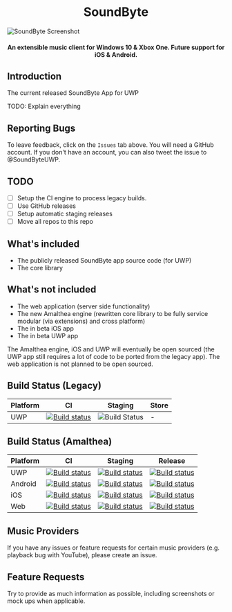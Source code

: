 <h1 align="center">
SoundByte
</h1>

<img src="https://urdzyq.dm.files.1drv.com/y4mHnS7xpObcTANZwpA20OzxBmVfBwH29na9RL-7sc7VwUSv2avOzn2lEvtAtbfnzBRr_aXeu0IyaKDRNqY4yeeT0LrR16wgbzilxFpZlE5VQxckBdkgxa_EiklMZ6218rXVlW1k_oKZnlvSlFtRX48_ysKj6vIKyZRQ-_KoQJRLDwR-Siu7nmMCBUEFUYmGem0y97uapYO01h0GDk-BxpGdA?width=3840&height=1790&cropmode=none" alt="SoundByte Screenshot">

<h4 align="center">An extensible music client for Windows 10 &amp; Xbox One. Future support for iOS &amp; Android.</h4>

## Introduction

The current released SoundByte App for UWP

TODO: Explain everything

## Reporting Bugs

To leave feedback, click on the `Issues` tab above. You will need a GitHub account. If you don't have an account, you can also tweet the issue to @SoundByteUWP.

## TODO
- [ ] Setup the CI engine to process legacy builds.
- [ ] Use GitHub releases
- [ ] Setup automatic staging releases
- [ ] Move all repos to this repo

## What's included
- The publicly released SoundByte app source code (for UWP)
- The core library 

## What's not included
- The web application (server side functionality)
- The new Amalthea engine (rewritten core library to be fully service modular (via extensions) and cross platform)
- The in beta iOS app
- The in beta UWP app

The Amalthea engine, iOS and UWP will eventually be open sourced (the UWP app still requires a lot of code to be ported from the legacy app). The web application is not planned to be open sourced.

## Build Status (Legacy)

|Platform|CI|Staging|Store|
|---|---|---|---|
| UWP | [![Build status](https://dev.azure.com/SoundByte/SoundByte/_apis/build/status/UWP%20Build%20(Legacy))](https://dev.azure.com/SoundByte/SoundByte/_build/latest?definitionId=14) | ![Build Status](https://vsrm.dev.azure.com/SoundByte/_apis/public/Release/badge/1e68b765-71a7-467e-b205-edb6c6ce9d91/2/2) | - |

## Build Status (Amalthea)

|Platform|CI|Staging|Release|
|---|---|---|---|
| UWP | [![Build status](https://dev.azure.com/soundbyte/SoundByte%20Build%20Process/_apis/build/status/UWP-CI)](https://dev.azure.com/soundbyte/SoundByte%20Build%20Process/_build/latest?definitionId=21) | [![Build status](https://dev.azure.com/soundbyte/SoundByte%20Build%20Process/_apis/build/status/UWP-Staging)](https://dev.azure.com/soundbyte/SoundByte%20Build%20Process/_build/latest?definitionId=22) | [![Build status](https://dev.azure.com/soundbyte/SoundByte%20Build%20Process/_apis/build/status/UWP-Production)](https://dev.azure.com/soundbyte/SoundByte%20Build%20Process/_build/latest?definitionId=23) |
| Android | [![Build status](https://dev.azure.com/soundbyte/SoundByte%20Build%20Process/_apis/build/status/Android-CI)](https://dev.azure.com/soundbyte/SoundByte%20Build%20Process/_build/latest?definitionId=24) | [![Build status](https://dev.azure.com/soundbyte/SoundByte%20Build%20Process/_apis/build/status/Android-Staging)](https://dev.azure.com/soundbyte/SoundByte%20Build%20Process/_build/latest?definitionId=25) | [![Build status](https://dev.azure.com/soundbyte/SoundByte%20Build%20Process/_apis/build/status/Android-Production)](https://dev.azure.com/soundbyte/SoundByte%20Build%20Process/_build/latest?definitionId=26) |
| iOS | [![Build status](https://dev.azure.com/soundbyte/SoundByte%20Build%20Process/_apis/build/status/iOS-CI)](https://dev.azure.com/soundbyte/SoundByte%20Build%20Process/_build/latest?definitionId=27) | [![Build status](https://dev.azure.com/soundbyte/SoundByte%20Build%20Process/_apis/build/status/iOS-Staging)](https://dev.azure.com/soundbyte/SoundByte%20Build%20Process/_build/latest?definitionId=28) | [![Build status](https://dev.azure.com/soundbyte/SoundByte%20Build%20Process/_apis/build/status/iOS-Production)](https://dev.azure.com/soundbyte/SoundByte%20Build%20Process/_build/latest?definitionId=29) |
| Web | [![Build status](https://dev.azure.com/soundbyte/SoundByte%20Build%20Process/_apis/build/status/Web-CI)](https://dev.azure.com/soundbyte/SoundByte%20Build%20Process/_build/latest?definitionId=19) | [![Build status](https://dev.azure.com/soundbyte/SoundByte%20Build%20Process/_apis/build/status/Web-Staging)](https://dev.azure.com/soundbyte/SoundByte%20Build%20Process/_build/latest?definitionId=18) | [![Build status](https://dev.azure.com/soundbyte/SoundByte%20Build%20Process/_apis/build/status/Web-Production)](https://dev.azure.com/soundbyte/SoundByte%20Build%20Process/_build/latest?definitionId=20) |

## Music Providers
If you have any issues or feature requests for certain music providers (e.g. playback bug with YouTube), please create an issue.

## Feature Requests
Try to provide as much information as possible, including screenshots or mock ups when applicable.
